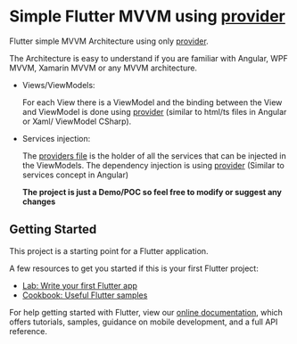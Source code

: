 # Simple Flutter MVVM using [provider](https://pub.dev/packages/provider)

Flutter simple MVVM Architecture using only [provider](https://pub.dev/packages/provider).

The Architecture is easy to understand if you are familiar with Angular, WPF MVVM, Xamarin MVVM or any MVVM architecture.

- Views/ViewModels:

  For each View there is a ViewModel and the binding between the View and ViewModel is done using [provider](https://pub.dev/packages/provider) (similar to html/ts files in Angular or Xaml/ ViewModel CSharp).

- Services injection:

  The [providers file](https://github.com/EbramTawfik/flutter_mvvm_starter/blob/main/lib/core/providers.dart) is the holder of all the services that can be injected in the ViewModels. The dependency injection is using [provider](https://pub.dev/packages/provider) (Similar to services concept in Angular)

  **The project is just a Demo/POC so feel free to modify or suggest any changes**

## Getting Started

This project is a starting point for a Flutter application.

A few resources to get you started if this is your first Flutter project:

- [Lab: Write your first Flutter app](https://flutter.dev/docs/get-started/codelab)
- [Cookbook: Useful Flutter samples](https://flutter.dev/docs/cookbook)

For help getting started with Flutter, view our
[online documentation](https://flutter.dev/docs), which offers tutorials,
samples, guidance on mobile development, and a full API reference.
